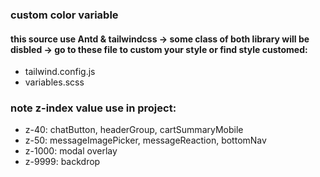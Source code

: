 ### custom color variable
#### this source use Antd & tailwindcss -> some class of both library will be disbled -> go to these file to custom your style or find style customed:

- tailwind.config.js
- variables.scss



### note z-index value use in project:
- z-40: chatButton, headerGroup, cartSummaryMobile
- z-50: messageImagePicker, messageReaction, bottomNav
- z-1000: modal overlay
- z-9999: backdrop